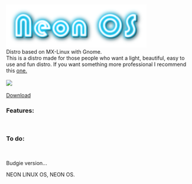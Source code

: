 <img src=pictures/logo.png><br>
Distro based on MX-Linux with Gnome.<br>
This is a distro made for those people who want a light, beautiful, easy to use and fun distro. If you want something more professional I recommend this 
<a href="https://sourceforge.net/projects/fenixlinux/files/pc/mx-linux/gnome/Base/">one.</a><br>
<br>
<img src=pictures/screenshot1-1-2021.png><br>

<a href="https://sourceforge.net/projects/fenixlinux/files/pc/mx-linux/gnome/Neon/">Download</a><br>
<h3>Features:</h3> <br>

<h3>To do:</h3> <br>
<p>Budgie version...</p>




































NEON LINUX OS, NEON OS.
